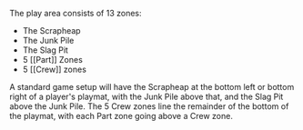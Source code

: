 The play area consists of 13 zones:
* The Scrapheap
* The Junk Pile
* The Slag Pit
* 5 [[Part]] Zones
* 5 [[Crew]] zones

A standard game setup will have the Scrapheap at the bottom left or bottom right of a player's playmat, with the Junk Pile above that, and the Slag Pit above the Junk Pile.
The 5 Crew zones line the remainder of the bottom of the playmat, with each Part zone going above a Crew zone.